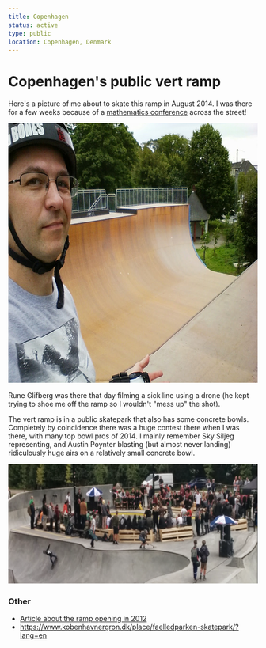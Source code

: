 ```yaml
---
title: Copenhagen
status: active
type: public
location: Copenhagen, Denmark
---
```

# Copenhagen's public vert ramp

Here's a picture of me about to skate this ramp in August 2014. I was there for a few weeks because of a [mathematics conference](https://wiki.sagemath.org/days61) across the street!

<img src="../../public/images/copenhagen.png"   width="700px"  height="525px" />

Rune Glifberg was there that day filming a sick line using a drone (he kept trying to shoe me off the ramp so I wouldn't "mess up" the shot).

The vert ramp is in a public skatepark that also has some concrete bowls. Completely by coincidence there was a huge contest there when I was there, with many top bowl pros of 2014. I mainly remember Sky Siljeg representing, and Austin Poynter blasting (but almost never landing) ridiculously huge airs on a relatively small concrete
bowl.

<img src="../../public/images/copenhagen-contest.png"   width="700px"  height="242px" />

### Other

- [Article about the ramp opening in 2012](http://ramp-riders.com/portfolio/europes-biggest-vert-ramp-2012-copenhagen/)
- https://www.kobenhavnergron.dk/place/faelledparken-skatepark/?lang=en